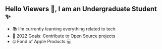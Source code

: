 

<!--
**iMuhammadwaseem/iMuhammadwaseem** is a ✨ _special_ ✨ repository because its `README.md` (this file) appears on your GitHub profile.

Here are some ideas to get you started:

- 🔭 I’m currently working on ...
- 🌱 I’m currently learning ...
- 👯 I’m looking to collaborate on ...
- 🤔 I’m looking for help with ...
- 💬 Ask me about ...
- 📫 How to reach me: ...
- 😄 Pronouns: ...
- ⚡ Fun fact: ...
-->


##   Hello Viewers :raised_hands:, I am an Undergraduate Student ✨

- 📚 I’m currently learning everything related to tech
- 🥅 2022 Goals: Contribute to Open Source projects
- 🤐 Fond of Apple Products 💻 

<br />

<!--
## Feel free to Connect ✌

[<img align="left" alt="iMuhammadWaseem | Linkedin" width="22" src="/linkedin.png?raw=true" />][linkedin]
[<img align="left" alt="imuhammadwaseem17 | Instagram" width="22px" src="/instagram.png" />][instagram]
-->

[instagram]: https://instagram.com/imuhammadwaseem17
[linkedin]: https://linkedin.com/in/imuhammadwaseem

